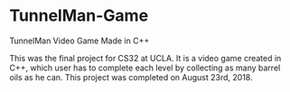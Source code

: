 # TunnelMan-Game
TunnelMan Video Game Made in C++

This was the final project for CS32 at UCLA. It is a video game created in C++, which user has to complete each level by collecting
as many barrel oils as he can. This project was completed on August 23rd, 2018.
